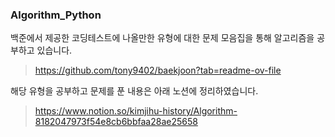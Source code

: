 ### Algorithm_Python

백준에서 제공한 코딩테스트에 나올만한 유형에 대한 문제 모음집을 통해 알고리즘을 공부하고 있습니다.

> https://github.com/tony9402/baekjoon?tab=readme-ov-file

해당 유형을 공부하고 문제를 푼 내용은 아래 노션에 정리하였습니다.

> https://www.notion.so/kimjihu-history/Algorithm-8182047973f54e8cb6bbfaa28ae25658
